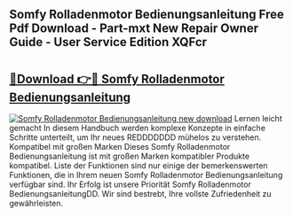 ## Somfy Rolladenmotor Bedienungsanleitung Free Pdf Download - Part-mxt New Repair Owner Guide - User Service Edition XQFcr

# <h2><a href="http://df35tux.blite.top/?on=Somfy+Rolladenmotor+Bedienungsanleitung">🔗Download 👉🔴 Somfy Rolladenmotor Bedienungsanleitung</a></h2>

[![Somfy Rolladenmotor Bedienungsanleitung new download](https://i.imgur.com/lujVjoI.png)](http://df35tux.blite.top/?on=Somfy+Rolladenmotor+Bedienungsanleitung)
Lernen leicht gemacht In diesem Handbuch werden komplexe Konzepte in einfache Schritte unterteilt, um Ihr neues REDDDDDDD mühelos zu verstehen. Kompatibel mit großen Marken Dieses Somfy Rolladenmotor Bedienungsanleitung ist mit großen Marken kompatibler Produkte kompatibel. Liste der Funktionen sind nur einige der bemerkenswerten Funktionen, die in Ihrem neuen Somfy Rolladenmotor Bedienungsanleitung verfügbar sind. Ihr Erfolg ist unsere Priorität Somfy Rolladenmotor BedienungsanleitungDD. Wir sind bestrebt, Ihre vollste Zufriedenheit zu gewährleisten.
